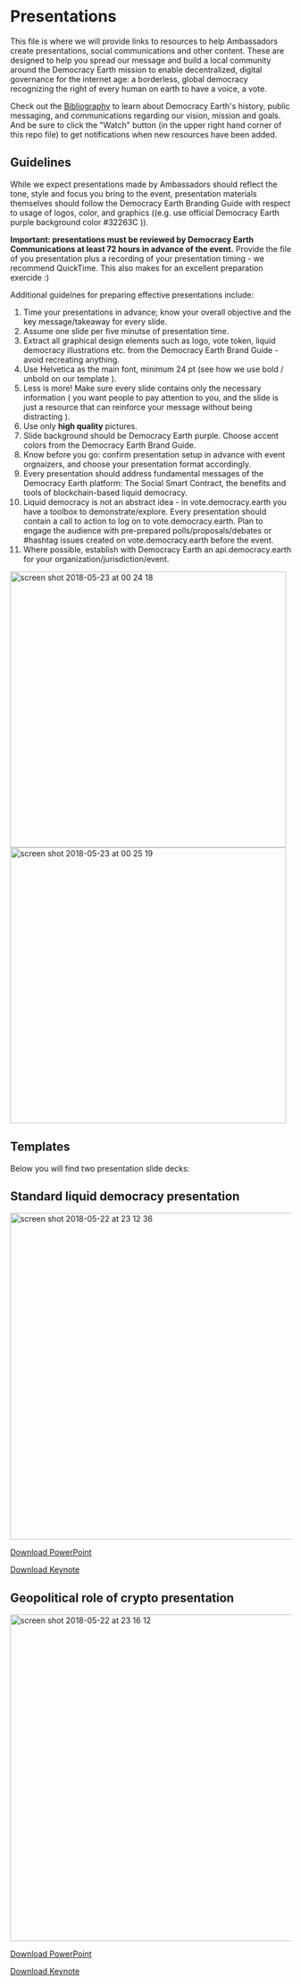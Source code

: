 # Presentations

This file is where we will provide links to resources to help Ambassadors create presentations, social communications and other content. These are designed to help you spread our message and build a local community around the Democracy Earth mission to enable decentralized, digital governance for the internet age: a borderless, global democracy recognizing the right of every human on earth to have a voice, a vote. 

Check out the [Bibliography](https://github.com/DemocracyEarth/ambassadors/blob/master/Bibliography.md#democracy-earth-foundation-) to learn about Democracy Earth's history, public messaging, and communications regarding our vision, mission and goals. And be sure to click the "Watch" button (in the upper right hand corner of this repo file) to get notifications when new resources have been added. 


## Guidelines

While we expect presentations made by Ambassadors should reflect the tone, style and focus you bring to the event, presentation materials themselves should follow the Democracy Earth Branding Guide with respect to usage of logos, color, and graphics ((e.g. use official Democracy Earth purple background color #32263C )). 


**Important: presentations must be reviewed by Democracy Earth Communications at least 72 hours in advance of the event.** Provide the file of you presentation plus a recording of your presentation timing  - we recommend QuickTime.  This also makes for an excellent preparation exercide :)

Additional guidelnes for preparing effective presentations include: 

1. Time your presentations in advance; know your overall objective and the key message/takeaway for every slide.
2. Assume one slide per five minutse of presentation time.
3. Extract all graphical design elements such as logo, vote token, liquid democracy illustrations etc. from the Democracy Earth Brand Guide - avoid recreating anything.
4. Use Helvetica as the main font, minimum 24 pt  (see how we use bold / unbold on our template ). 
5. Less is more! Make sure every slide contains only the necessary information ( you want people to pay attention to you, and the slide is just a resource that can reinforce your message without being distracting ).
6. Use only **high quality** pictures.
7. Slide background should be Democracy Earth purple. Choose accent colors from the Democracy Earth Brand Guide.
8. Know before you go: confirm presentation setup in advance with event orgnaizers, and choose your presentation format accordingly.
9. Every presentation should address fundamental messages of the Democracy Earth platform: The Social Smart Contract, the benefits and tools of blockchain-based liquid democracy.  
10. Liquid democracy is not an abstract idea - in vote.democracy.earth you have a toolbox to demonstrate/explore. Every presentation should contain a call to action to log on to vote.democracy.earth.  Plan to engage the audience with pre-prepared polls/proposals/debates or #hashtag issues created on vote.democracy.earth before the event.
11. Where possible, establish with Democracy Earth an api.democracy.earth for your organization/jurisdiction/event.

<img width="494" alt="screen shot 2018-05-23 at 00 24 18" src="https://user-images.githubusercontent.com/18194034/40402028-d8b218ea-5e1f-11e8-914f-a4d035a2543c.png">

<img width="494" alt="screen shot 2018-05-23 at 00 25 19" src="https://user-images.githubusercontent.com/18194034/40402081-1b4f08b6-5e20-11e8-82d3-4433167a91c5.png">



## Templates

Below you will find two presentation slide decks:

## Standard liquid democracy presentation

<img width="585" alt="screen shot 2018-05-22 at 23 12 36" src="https://user-images.githubusercontent.com/18194034/40399837-d8b44c46-5e15-11e8-8814-6dab378e6f54.png">

[Download PowerPoint](https://www.dropbox.com/s/yopqdm137shoud7/Democracy.Earth_template.pptx?dl=0)

[Download Keynote](https://www.dropbox.com/s/82z7ukm8mu1137g/Democracy.Earth_template.key?dl=0)


## Geopolitical role of crypto presentation

<img width="585" alt="screen shot 2018-05-22 at 23 16 12" src="https://user-images.githubusercontent.com/18194034/40399908-277fc22e-5e16-11e8-9533-2c51e2c2a7e8.png">

[Download PowerPoint](https://www.dropbox.com/s/nk78558oj1skj6b/Democracy%20Earth%20-%20Geopolitical%20-%20Template.pptx?dl=0)

[Download Keynote](https://www.dropbox.com/s/10beojlb6d6eq2n/Democracy%20Earth%20-%20Geopolitical%20-%20Template%20.key?dl=0)




